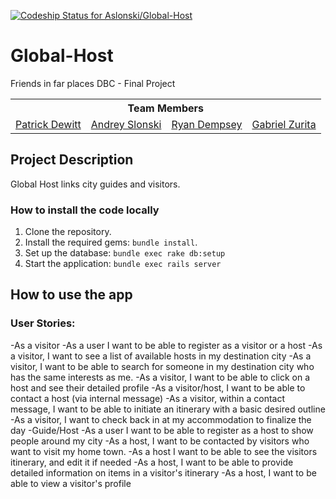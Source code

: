[ ![Codeship Status for Aslonski/Global-Host](https://codeship.com/projects/060ac680-1862-0134-3b27-2a776fb5d411/status?branch=master)](https://codeship.com/projects/158675)

# Global-Host
Friends in far places
DBC - Final Project

<table>
  <tr>
  <th colspan="7">Team Members</th>
  </tr>

  <tr>
  <td><a href="https://github.com/phdewitte">Patrick Dewitt </a></a></td>
  <td><a href="https://github.com/Aslonski">Andrey Slonski</a></a></td>
  <td><a href="https://github.com/rmdemp">Ryan Dempsey</a></td>
  <td><a href="https://github.com/gabezurita">Gabriel Zurita</a></td>
</table>

## Project Description ##

Global Host links city guides and visitors.

### How to install the code locally

1. Clone the repository.
2. Install the required gems: `bundle install`.
3. Set up the database: `bundle exec rake db:setup`
4. Start the application: `bundle exec rails server`

## How to use the app ##
### User Stories:

-As a visitor
  -As a user I want to be able to register as a visitor or a host
  -As a visitor, I want to see a list of available hosts in my destination city
  -As a visitor, I want to be able to search for someone in my destination city who has the same interests as me.
  -As a visitor, I want to be able to click on a host and see their detailed profile
  -As a visitor/host, I want to be able to contact a host (via internal message)
  -As a visitor, within a contact message, I want to be able to initiate an itinerary with a basic desired outline
  -As a visitor, I want to check back in at my accommodation to finalize the day
-Guide/Host
  -As a user I want to be able to register as a host to show people around my city
  -As a host, I want to be contacted by visitors who want to visit my home town.
  -As a host I want to be able to see the visitors itinerary, and edit it if needed
  -As a host, I want to be able to provide detailed information on items in a visitor's itinerary
  -As a host, I want to be able to view a visitor's profile
